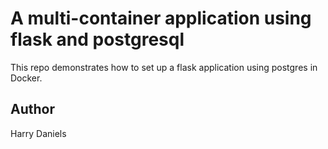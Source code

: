 # A multi-container application using flask and postgresql

This repo demonstrates how to set up a flask application using postgres in Docker.

## Author

Harry Daniels
